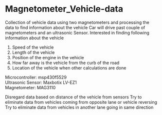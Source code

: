 # Magnetometer_Vehicle-data
Collection of vehicle data using two magnetometers and processing the data to find information about the vehicle
Car will drive past couple of magnetometers and an ultrasonic Sensor. Interested in finding following information about the vehicle
1. Speed of the vehicle
2. Length of the vehicle
3. Position of the engine in the vehicle
4. How far away is the vehicle from the curb of the road
5. Location of the vehicle when other calculations are done

Microcontroller: msp430f5529  
Ultrasonic Sensor: Maxbotix LV-EZ1  
Magnetometer: MAG3110  

Disregard data based on distance of the vehicle from sensors
Try to eliminate data from vehicles coming from opposite lane or vehicle reversing  
Try to eliminate data from vehicles in another lane going in same direction
